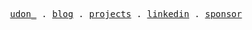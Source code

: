 <p align="center">
  <samp>
    <a href="https://antfu.me">udon_</a> .
    <a href="https://antfu.me/posts">blog</a> .
    <a href="https://antfu.me/projects">projects</a> .
    <a href="https://www.linkedin.com/in/leo6/">linkedin</a> .
    <a href="https://github.com/sponsors/leo6liu">sponsor</a>
  </samp>
</p>
